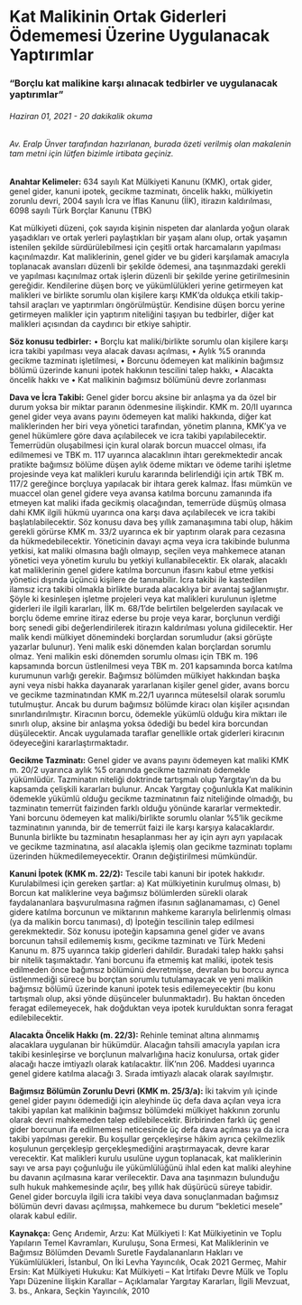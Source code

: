 <BlogMetaDecorator folder="generic" image="generic.jpg" imageAlt="image alt" description="Borçlu kat malikine karşı alınacak tedbirler ve uygulanacak yaptırımlar" title="UnverLegal - Kat Malikinin Ortak Giderleri Ödememesi Üzerine Uygulanacak Yaptırımlar" />

# Kat Malikinin Ortak Giderleri Ödememesi Üzerine Uygulanacak Yaptırımlar

### “Borçlu kat malikine karşı alınacak tedbirler ve uygulanacak yaptırımlar”

###### Haziran 01, 2021 - 20 dakikalik okuma

###### Av. Eralp Ünver tarafından hazırlanan, burada özeti verilmiş olan makalenin tam metni için lütfen bizimle irtibata geçiniz.

**Anahtar Kelimeler:** 634 sayılı Kat Mülkiyeti Kanunu (KMK), ortak gider, genel gider, kanuni ipotek, gecikme tazminatı, öncelik hakkı, mülkiyetin zorunlu devri, 2004 sayılı İcra ve İflas Kanunu (İİK), itirazın kaldırılması, 6098 sayılı Türk Borçlar Kanunu (TBK)

Kat mülkiyeti düzeni, çok sayıda kişinin nispeten dar alanlarda yoğun olarak yaşadıkları ve ortak yerleri paylaştıkları bir yaşam alanı olup, ortak yaşamın istenilen şekilde sürdürülebilmesi için çeşitli ortak harcamaların yapılması kaçınılmazdır. Kat maliklerinin, genel gider ve bu gideri karşılamak amacıyla toplanacak avansları düzenli bir şekilde ödemesi, ana taşınmazdaki gerekli ve yapılması kaçınılmaz ortak işlerin düzenli bir şekilde yerine getirilmesinin gereğidir. Kendilerine düşen borç ve yükümlülükleri yerine getirmeyen kat malikleri ve birlikte sorumlu olan kişilere karşı KMK’da oldukça etkili takip-tahsil araçları ve yaptırımları öngörülmüştür. Kendisine düşen borcu yerine getirmeyen malikler için yaptırım niteliğini taşıyan bu tedbirler, diğer kat malikleri açısından da caydırıcı bir etkiye sahiptir. 

**Söz konusu tedbirler:**
•	Borçlu kat maliki/birlikte sorumlu olan kişilere karşı icra takibi yapılması veya alacak davası açılması,
•	Aylık %5 oranında gecikme tazminatı işletilmesi, 
•	Borcunu ödemeyen kat malikinin bağımsız bölümü üzerinde kanuni ipotek hakkının tescilini talep hakkı, 
•	Alacakta öncelik hakkı ve
•	Kat malikinin bağımsız bölümünü devre zorlanması 

**Dava ve İcra Takibi:** Genel gider borcu aksine bir anlaşma ya da özel bir durum yoksa bir miktar paranın ödenmesine ilişkindir. KMK m. 20/II uyarınca genel gider veya avans payını ödemeyen kat maliki hakkında, diğer kat maliklerinden her biri veya yönetici tarafından, yönetim planına, KMK’ya ve genel hükümlere göre dava açılabilecek ve icra takibi yapılabilecektir. Temerrüdün oluşabilmesi için kural olarak borcun muaccel olması, ifa edilmemesi ve TBK m. 117 uyarınca alacaklının ihtarı gerekmektedir ancak pratikte bağımsız bölüme düşen aylık ödeme miktarı ve ödeme tarihi işletme projesinde veya kat malikleri kurulu kararında belirlendiği için artık TBK m. 117/2 gereğince borçluya yapılacak bir ihtara gerek kalmaz. İfası mümkün ve muaccel olan genel gidere veya avansa katılma borcunu zamanında ifa etmeyen kat maliki ifada gecikmiş olacağından, temerrüde düşmüş olmasa dahi KMK ilgili hükmü uyarınca ona karşı dava açılabilecek ve icra takibi başlatılabilecektir. Söz konusu dava beş yıllık zamanaşımına tabi olup, hâkim gerekli görürse KMK m. 33/2 uyarınca ek bir yaptırım olarak para cezasına da hükmedebilecektir. Yöneticinin davayı açma veya icra takibinde bulunma yetkisi, kat maliki olmasına bağlı olmayıp, seçilen veya mahkemece atanan yönetici veya yönetim kurulu bu yetkiyi kullanabilecektir. Ek olarak, alacaklı kat maliklerinin genel gidere katılma borcunun ifasını kabul etme yetkisi yönetici dışında üçüncü kişilere de tanınabilir. İcra takibi ile kastedilen ilamsız icra takibi olmakla birlikte burada alacaklıya bir avantaj sağlanmıştır. Şöyle ki kesinleşen işletme projeleri veya kat malikleri kurulunun işletme giderleri ile ilgili kararları, İİK m. 68/1’de belirtilen belgelerden sayılacak ve borçlu ödeme emrine itiraz ederse bu proje veya karar, borçlunun verdiği borç senedi gibi değerlendirilerek itirazın kaldırılması yoluna gidilecektir. 
Her malik kendi mülkiyet dönemindeki borçlardan sorumludur (aksi görüşte yazarlar bulunur). Yeni malik eski dönemden kalan borçlardan sorumlu olmaz. Yeni malikin eski dönemden sorumlu olması için TBK m. 196 kapsamında borcun üstlenilmesi veya TBK m. 201 kapsamında borca katılma kurumunun varlığı gerekir.
Bağımsız bölümden mülkiyet hakkından başka ayni veya nisbi hakka dayanarak yararlanan kişiler genel gider, avans borcu ve gecikme tazminatından KMK m.22/1 uyarınca müteselsil olarak sorumlu tutulmuştur. Ancak bu durum bağımsız bölümde kiracı olan kişiler açısından sınırlandırılmıştır. Kiracının borcu, ödemekle yükümlü olduğu kira miktarı ile sınırlı olup, aksine bir anlaşma yoksa ödediği bu bedel kira borcundan düşülecektir. Ancak uygulamada taraflar genellikle ortak giderleri kiracının ödeyeceğini kararlaştırmaktadır. 

**Gecikme Tazminatı:** Genel gider ve avans payını ödemeyen kat maliki KMK m. 20/2 uyarınca aylık %5 oranında gecikme tazminatı ödemekle yükümlüdür. Tazminatın niteliği doktrinde tartışmalı olup Yargıtay’ın da bu kapsamda çelişkili kararları bulunur. Ancak Yargıtay çoğunlukla Kat malikinin ödemekle yükümlü olduğu gecikme tazminatının faiz niteliğinde olmadığı, bu tazminatın temerrüt faizinden farklı olduğu yönünde kararlar vermektedir. Yani borcunu ödemeyen kat maliki/birlikte sorumlu olanlar %5’lik gecikme tazminatının yanında, bir de temerrüt faizi ile karşı karşıya kalacaklardır. Bununla birlikte bu tazminatın hesaplanması her ay için ayrı ayrı yapılacak ve gecikme tazminatına, asıl alacakla işlemiş olan gecikme tazminatı toplamı üzerinden hükmedilemeyecektir. Oranın değiştirilmesi mümkündür.

**Kanuni İpotek (KMK m. 22/2):** Tescile tabi kanuni bir ipotek hakkıdır. Kurulabilmesi için gereken şartlar: a) Kat mülkiyetinin kurulmuş olması, b) Borcun kat maliklerine veya bağımsız bölümlerden sürekli olarak faydalananlara başvurulmasına rağmen ifasının sağlanamaması, c) Genel gidere katılma borcunun ve miktarının mahkeme kararıyla belirlenmiş olması (ya da malikin borcu tanıması), d) İpoteğin tescilinin talep edilmesi gerekmektedir. Söz konusu ipoteğin kapsamına genel gider ve avans borcunun tahsil edilememiş kısmı, gecikme tazminatı ve Türk Medeni Kanunu m. 875 uyarınca takip giderleri dahildir. Buradaki talep hakkı şahsi bir nitelik taşımaktadır. Yani borcunu ifa etmemiş kat maliki, ipotek tesis edilmeden önce bağımsız bölümünü devretmişse, devralan bu borcu ayrıca üstlenmediği sürece bu borçtan sorumlu tutulamayacak ve yeni malikin bağımsız bölümü üzerinde kanuni ipotek tesis edilemeyecektir (bu konu tartışmalı olup, aksi yönde düşünceler bulunmaktadır). Bu haktan önceden feragat edilemeyecek, hak doğduktan veya ipotek kurulduktan sonra feragat edilebilecektir.

**Alacakta Öncelik Hakkı (m. 22/3):** Rehinle teminat altına alınmamış alacaklara uygulanan bir hükümdür. Alacağın tahsili amacıyla yapılan icra takibi kesinleşirse ve borçlunun malvarlığına haciz konulursa, ortak gider alacağı hacze imtiyazlı olarak katılacaktır. İİK’nın 206. Maddesi uyarınca genel gidere katılma alacağı 3. Sırada imtiyazlı alacak olarak sayılmıştır.

**Bağımsız Bölümün Zorunlu Devri (KMK m. 25/3/a):** İki takvim yılı içinde genel gider payını ödemediği için aleyhinde üç defa dava açılan veya icra takibi yapılan kat malikinin bağımsız bölümdeki mülkiyet hakkının zorunlu olarak devri mahkemeden talep edilebilecektir. Birbirinden farklı üç genel gider borcunun ifa edilmemesi neticesinde üç defa dava açılması ya da icra takibi yapılması gerekir. Bu koşullar gerçekleşirse hâkim ayrıca çekilmezlik koşulunun gerçekleşip gerçekleşmediğini araştırmayacak, devre karar verecektir. Kat malikleri kurulu usulüne uygun toplanacak, kat maliklerinin sayı ve arsa payı çoğunluğu ile yükümlülüğünü ihlal eden kat maliki aleyhine bu davanın açılmasına karar verilecektir. Dava ana taşınmazın bulunduğu sulh hukuk mahkemesinde açılır, beş yıllık hak düşürücü süreye tabidir. Genel gider borcuyla ilgili icra takibi veya dava sonuçlanmadan bağımsız bölümün devri davası açılmışsa, mahkemece bu durum “bekletici mesele” olarak kabul edilir.


**Kaynakça:** 
Genç Arıdemir, Arzu: Kat Mülkiyeti I: Kat Mülkiyetinin ve Toplu Yapıların Temel Kavramları, Kuruluşu, Sona Ermesi, Kat Maliklerinin ve Bağımsız Bölümden Devamlı Suretle Faydalananların Hakları ve Yükümlülükleri, İstanbul, On İki Levha Yayıncılık, Ocak 2021
Germeç, Mahir Ersin: Kat Mülkiyeti Hukuku: Kat Mülkiyeti – Kat İrtifakı Devre Mülk ve Toplu Yapı Düzenine İlişkin Karallar – Açıklamalar Yargıtay Kararları, İlgili Mevzuat, 3. bs., Ankara, Seçkin Yayıncılık, 2010  
